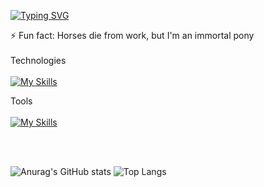 [![Typing SVG](https://readme-typing-svg.demolab.com?font=Fira+Code&weight=700&size=30&duration=3000&pause=150&color=FFB902&background=83838300&multiline=true&repeat=false&random=false&width=800&height=150&lines=Hi+there!%F0%9F%91%8B+;I'm+not+looking+for+anything%2C+just+peace)](https://git.io/typing-svg)
<!--
**VladislavApelgants/VladislavApelgants** is a ✨ _special_ ✨ repository because its `README.md` (this file) appears on your GitHub profile.

Here are some ideas to get you started:

- 🔭 I’m currently working on ...
- 🌱 I’m currently learning ...
- 👯 I’m looking to collaborate on ...
- 🤔 I’m looking for help with ...
- 💬 Ask me about ...
- 📫 How to reach me: ...
- 😄 Pronouns: ...
- ⚡ Fun fact: ...
-->

⚡ Fun fact: Horses die from work, but I'm an immortal pony
<br>
<br>
Technologies 
<br>
<br>
[![My Skills](https://skillicons.dev/icons?i=js,ts,html,css,nestjs,mongodb,npm,react,nextjs,emotion,redux,sass,tailwind,express,jest)](https://skillicons.dev)

Tools 
<br>
<br>
[![My Skills](https://skillicons.dev/icons?i=docker,figma,git,github)](https://skillicons.dev)

<br>
<br>


![Anurag's GitHub stats](https://github-readme-stats.vercel.app/api?username=VladislavApelgants&show_icons=true&theme=midnight-purple)
![Top Langs](https://github-readme-stats.vercel.app/api/top-langs/?username=VladislavApelgants&layout=donut&theme=midnight-purple)
